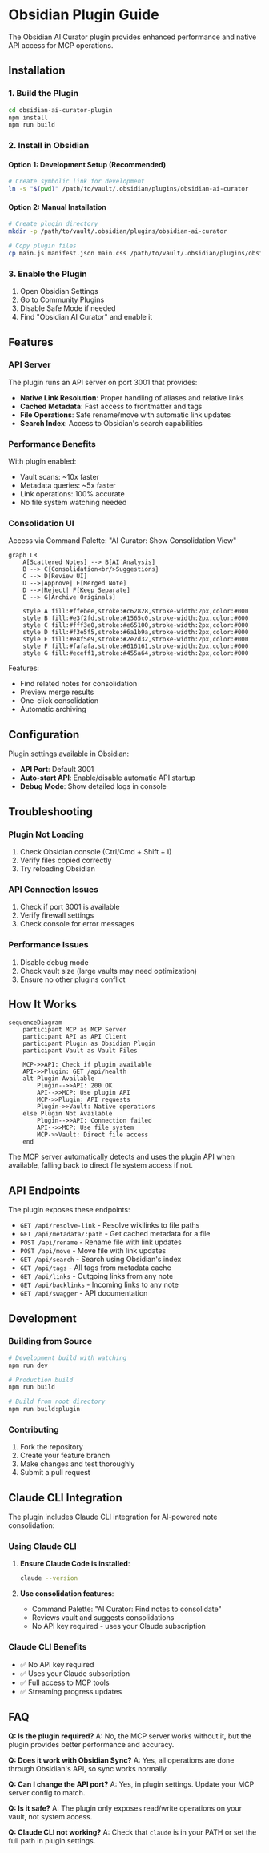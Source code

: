 # Obsidian Plugin Guide

The Obsidian AI Curator plugin provides enhanced performance and native API access for MCP operations.

## Installation

### 1. Build the Plugin

```bash
cd obsidian-ai-curator-plugin
npm install
npm run build
```

### 2. Install in Obsidian

#### Option 1: Development Setup (Recommended)
```bash
# Create symbolic link for development
ln -s "$(pwd)" /path/to/vault/.obsidian/plugins/obsidian-ai-curator
```

#### Option 2: Manual Installation
```bash
# Create plugin directory
mkdir -p /path/to/vault/.obsidian/plugins/obsidian-ai-curator

# Copy plugin files
cp main.js manifest.json main.css /path/to/vault/.obsidian/plugins/obsidian-ai-curator/
```


### 3. Enable the Plugin

1. Open Obsidian Settings
2. Go to Community Plugins
3. Disable Safe Mode if needed
4. Find "Obsidian AI Curator" and enable it

## Features

### API Server

The plugin runs an API server on port 3001 that provides:

- **Native Link Resolution**: Proper handling of aliases and relative links
- **Cached Metadata**: Fast access to frontmatter and tags
- **File Operations**: Safe rename/move with automatic link updates
- **Search Index**: Access to Obsidian's search capabilities

### Performance Benefits

With plugin enabled:
- Vault scans: ~10x faster
- Metadata queries: ~5x faster  
- Link operations: 100% accurate
- No file system watching needed

### Consolidation UI

Access via Command Palette: "AI Curator: Show Consolidation View"

```mermaid
graph LR
    A[Scattered Notes] --> B[AI Analysis]
    B --> C{Consolidation<br/>Suggestions}
    C --> D[Review UI]
    D -->|Approve| E[Merged Note]
    D -->|Reject| F[Keep Separate]
    E --> G[Archive Originals]
    
    style A fill:#ffebee,stroke:#c62828,stroke-width:2px,color:#000
    style B fill:#e3f2fd,stroke:#1565c0,stroke-width:2px,color:#000
    style C fill:#fff3e0,stroke:#e65100,stroke-width:2px,color:#000
    style D fill:#f3e5f5,stroke:#6a1b9a,stroke-width:2px,color:#000
    style E fill:#e8f5e9,stroke:#2e7d32,stroke-width:2px,color:#000
    style F fill:#fafafa,stroke:#616161,stroke-width:2px,color:#000
    style G fill:#eceff1,stroke:#455a64,stroke-width:2px,color:#000
```

Features:
- Find related notes for consolidation
- Preview merge results
- One-click consolidation
- Automatic archiving

## Configuration

Plugin settings available in Obsidian:

- **API Port**: Default 3001
- **Auto-start API**: Enable/disable automatic API startup
- **Debug Mode**: Show detailed logs in console

## Troubleshooting

### Plugin Not Loading

1. Check Obsidian console (Ctrl/Cmd + Shift + I)
2. Verify files copied correctly
3. Try reloading Obsidian

### API Connection Issues

1. Check if port 3001 is available
2. Verify firewall settings
3. Check console for error messages

### Performance Issues

1. Disable debug mode
2. Check vault size (large vaults may need optimization)
3. Ensure no other plugins conflict

## How It Works

```mermaid
sequenceDiagram
    participant MCP as MCP Server
    participant API as API Client
    participant Plugin as Obsidian Plugin
    participant Vault as Vault Files
    
    MCP->>API: Check if plugin available
    API->>Plugin: GET /api/health
    alt Plugin Available
        Plugin-->>API: 200 OK
        API-->>MCP: Use plugin API
        MCP->>Plugin: API requests
        Plugin->>Vault: Native operations
    else Plugin Not Available
        Plugin-->>API: Connection failed
        API-->>MCP: Use file system
        MCP->>Vault: Direct file access
    end
```

The MCP server automatically detects and uses the plugin API when available, falling back to direct file system access if not.

## API Endpoints

The plugin exposes these endpoints:

- `GET /api/resolve-link` - Resolve wikilinks to file paths
- `GET /api/metadata/:path` - Get cached metadata for a file
- `POST /api/rename` - Rename file with link updates
- `POST /api/move` - Move file with link updates
- `GET /api/search` - Search using Obsidian's index
- `GET /api/tags` - All tags from metadata cache
- `GET /api/links` - Outgoing links from any note
- `GET /api/backlinks` - Incoming links to any note
- `GET /api/swagger` - API documentation

## Development

### Building from Source

```bash
# Development build with watching
npm run dev

# Production build
npm run build

# Build from root directory
npm run build:plugin
```

### Contributing

1. Fork the repository
2. Create your feature branch
3. Make changes and test thoroughly
4. Submit a pull request

## Claude CLI Integration

The plugin includes Claude CLI integration for AI-powered note consolidation:

### Using Claude CLI
1. **Ensure Claude Code is installed**:
   ```bash
   claude --version
   ```

2. **Use consolidation features**:
   - Command Palette: "AI Curator: Find notes to consolidate"
   - Reviews vault and suggests consolidations
   - No API key required - uses your Claude subscription

### Claude CLI Benefits
- ✅ No API key required
- ✅ Uses your Claude subscription
- ✅ Full access to MCP tools
- ✅ Streaming progress updates

## FAQ

**Q: Is the plugin required?**
A: No, the MCP server works without it, but the plugin provides better performance and accuracy.

**Q: Does it work with Obsidian Sync?**
A: Yes, all operations are done through Obsidian's API, so sync works normally.

**Q: Can I change the API port?**
A: Yes, in plugin settings. Update your MCP server config to match.

**Q: Is it safe?**
A: The plugin only exposes read/write operations on your vault, not system access.

**Q: Claude CLI not working?**
A: Check that `claude` is in your PATH or set the full path in plugin settings.